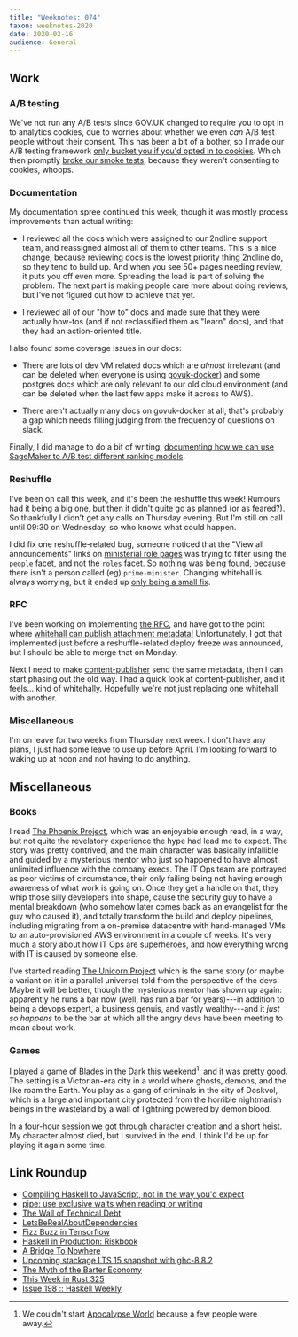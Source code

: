 ```yaml
---
title: "Weeknotes: 074"
taxon: weeknotes-2020
date: 2020-02-16
audience: General
---
```


## Work

### A/B testing

We've not run any A/B tests since GOV.UK changed to require you to opt
in to analytics cookies, due to worries about whether we even *can*
A/B test people without their consent.  This has been a bit of a
bother, so I made our A/B testing framework [only bucket you if you'd
opted in to cookies][].  Which then promptly [broke our smoke
tests][], because they weren't consenting to cookies, whoops.

[only bucket you if you'd opted in to cookies]: https://github.com/alphagov/govuk-cdn-config/pull/247
[broke our smoke tests]: https://github.com/alphagov/smokey/pull/647

### Documentation

My documentation spree continued this week, though it was mostly
process improvements than actual writing:

- I reviewed all the docs which were assigned to our 2ndline support
  team, and reassigned almost all of them to other teams.  This is a
  nice change, because reviewing docs is the lowest priority thing
  2ndline do, so they tend to build up.  And when you see 50+ pages
  needing review, it puts you off even more.  Spreading the load is
  part of solving the problem.  The next part is making people care
  more about doing reviews, but I've not figured out how to achieve
  that yet.

- I reviewed all of our "how to" docs and made sure that they were
  actually how-tos (and if not reclassified them as "learn" docs), and
  that they had an action-oriented title.

I also found some coverage issues in our docs:

- There are lots of dev VM related docs which are *almost* irrelevant
  (and can be deleted when everyone is using [govuk-docker][]) and
  some postgres docs which are only relevant to our old cloud
  environment (and can be deleted when the last few apps make it
  across to AWS).

- There aren't actually many docs on govuk-docker at all, that's
  probably a gap which needs filling judging from the frequency of
  questions on slack.

Finally, I did manage to do a bit of writing, [documenting how we can
use SageMaker to A/B test different ranking models][].

[govuk-docker]: https://github.com/alphagov/govuk-docker
[documenting how we can use SageMaker to A/B test different ranking models]: https://github.com/alphagov/search-api/pull/1979

### Reshuffle

I've been on call this week, and it's been the reshuffle this week!
Rumours had it being a big one, but then it didn't quite go as planned
(or as feared?).  So thankfully I didn't get any calls on Thursday
evening.  But I'm still on call until 09:30 on Wednesday, so who knows
what could happen.

I did fix one reshuffle-related bug, someone noticed that the "View
all announcements" links on [ministerial role pages][] was trying to
filter using the `people` facet, and not the `roles` facet.  So
nothing was being found, because there isn't a person called (eg)
`prime-minister`.  Changing whitehall is always worrying, but it ended
up [only being a small fix][].

[ministerial role pages]: https://www.gov.uk/government/ministers/prime-minister
[only being a small fix]: https://github.com/alphagov/whitehall/pull/5357

### RFC

I've been working on implementing [the RFC][], and have got to the
point where [whitehall can publish attachment metadata!][]
Unfortunately, I got that implemented just before a reshuffle-related
deploy freeze was announced, but I should be able to merge that on
Monday.

Next I need to make [content-publisher][] send the same metadata, then
I can start phasing out the old way.  I had a quick look at
content-publisher, and it feels... kind of whitehally.  Hopefully
we're not just replacing one whitehall with another.

[the RFC]: https://github.com/alphagov/govuk-rfcs/blob/master/rfc-116-store-attachment-data-in-content-items.md
[whitehall can publish attachment metadata!]: https://github.com/alphagov/whitehall/pull/5353
[content-publisher]: https://github.com/alphagov/content-publisher

### Miscellaneous

I'm on leave for two weeks from Thursday next week.  I don't have any
plans, I just had some leave to use up before April.  I'm looking
forward to waking up at noon and not having to do anything.

## Miscellaneous

### Books

I read [The Phoenix Project][], which was an enjoyable enough read, in
a way, but not quite the revelatory experience the hype had lead me to
expect.  The story was pretty contrived, and the main character was
basically infallible and guided by a mysterious mentor who just so
happened to have almost unlimited influence with the company execs.
The IT Ops team are portrayed as poor victims of circumstance, their
only failing being not having enough awareness of what work is going
on.  Once they get a handle on that, they whip those silly developers
into shape, cause the security guy to have a mental breakdown (who
somehow later comes back as an evangelist for the guy who caused it),
and totally transform the build and deploy pipelines, including
migrating from a on-premise datacentre with hand-managed VMs to an
auto-provisioned AWS environment in a couple of weeks.  It's very much
a story about how IT Ops are superheroes, and how everything wrong
with IT is caused by someone else.

I've started reading [The Unicorn Project][] which is the same story
(or maybe a variant on it in a parallel universe) told from the
perspective of the devs.  Maybe it will be better, though the
mysterious mentor has shown up again: apparently he runs a bar now
(well, has run a bar for years)---in addition to being a devops
expert, a business genuis, and vastly wealthy---and it *just so
happens* to be the bar at which all the angry devs have been meeting
to moan about work.

[The Phoenix Project]: https://www.goodreads.com/book/show/17255186-the-phoenix-project
[The Unicorn Project]: https://www.goodreads.com/book/show/44333183-the-unicorn-project

### Games

I played a game of [Blades in the Dark][] this weekend[^apoc], and it
was pretty good.  The setting is a Victorian-era city in a world where
ghosts, demons, and the like roam the Earth.  You play as a gang of
criminals in the city of Doskvol, which is a large and important city
protected from the horrible nightmarish beings in the wasteland by a
wall of lightning powered by demon blood.

[^apoc]: We couldn't start [Apocalypse World][] because a few people
  were away.

In a four-hour session we got through character creation and a short
heist.  My character almost died, but I survived in the end.  I think
I'd be up for playing it again some time.

[Blades in the Dark]: https://www.evilhat.com/home/blades-in-the-dark/
[Apocalypse World]: http://apocalypse-world.com/

## Link Roundup

- [Compiling Haskell to JavaScript, not in the way you'd expect](http://oleg.fi/gists/posts/2020-02-09-compiling-haskell-to-javascript.html)
- [pipe: use exclusive waits when reading or writing](https://git.kernel.org/pub/scm/linux/kernel/git/torvalds/linux.git/commit/?id=0ddad21d3e99c743a3aa473121dc5561679e26bb)
- [The Wall of Technical Debt](http://verraes.net/2020/01/wall-of-technical-debt/)
- [LetsBeRealAboutDependencies](https://wiki.alopex.li/LetsBeRealAboutDependencies)
- [Fizz Buzz in Tensorflow](https://joelgrus.com/2016/05/23/fizz-buzz-in-tensorflow/)
- [Haskell in Production: Riskbook](https://serokell.io/blog/haskell-in-industry-riskbook)
- [A Bridge To Nowhere](http://thecodelesscode.com/case/154)
- [Upcoming stackage LTS 15 snapshot with ghc-8.8.2](https://www.stackage.org/blog/2020/02/upcoming-lts-15-ghc-8-8-2)
- [The Myth of the Barter Economy](https://www.theatlantic.com/business/archive/2016/02/barter-society-myth/471051/)
- [This Week in Rust 325](https://this-week-in-rust.org/blog/2020/02/11/this-week-in-rust-325/)
- [Issue 198 :: Haskell Weekly](https://haskellweekly.news/issue/198.html)
